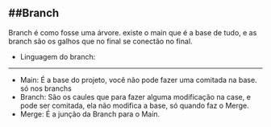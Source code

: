##Branch
---
Branch é como fosse uma árvore. existe o main que é a base de tudo, e as branch são os galhos que no final se conectão no final.
- Linguagem do branch:

---
- Main: É a base do projeto, você não pode fazer uma comitada na base. só nos branchs
- Branch: São os caules que para fazer alguma modificação na case, e pode ser comitada, ela não modifica a base, só quando faz o Merge.
- Merge: É a junção da Branch para o Main.
